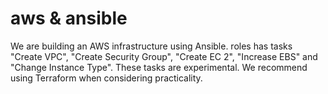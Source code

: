 # aws & ansible
We are building an AWS infrastructure using Ansible.
roles has tasks "Create VPC", "Create Security Group", "Create EC 2", "Increase EBS" and "Change Instance Type".
These tasks are experimental. We recommend using Terraform when considering practicality.


